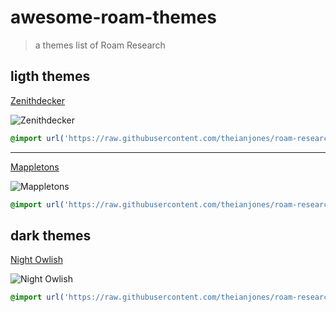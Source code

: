 # awesome-roam-themes
> a themes list of Roam Research


## ligth themes

[Zenithdecker](https://github.com/theianjones/roam-research-themes#themes-currently-available)

![Zenithdecker](https://raw.githubusercontent.com/theianjones/roam-research-themes/master/images/zenithdecker.png)

```css
@import url('https://raw.githubusercontent.com/theianjones/roam-research-themes/master/zenithdecker.css');
```

---

[Mappletons](https://github.com/theianjones/roam-research-themes#themes-currently-available)

![Mappletons](https://raw.githubusercontent.com/theianjones/roam-research-themes/master/images/mappletons_screenshot_1.png)

```css
@import url('https://raw.githubusercontent.com/theianjones/roam-research-themes/master/mappletons.css');
```






## dark themes

[Night Owlish](https://github.com/theianjones/roam-research-themes#themes-currently-available)

![Night Owlish](https://raw.githubusercontent.com/theianjones/roam-research-themes/master/images/night_owlish_screenshot.png)

```css
@import url('https://raw.githubusercontent.com/theianjones/roam-research-themes/master/night-owl-ish.css');
```


